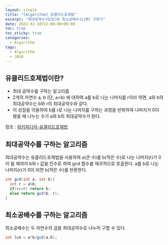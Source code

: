```yaml
---
layout: single
title: "[Algorithm] 유클리드호제법"
excerpt: "최대공약수(GCD)와 최소공배수(LCM) 구하기"
date: 2022-02-10T22:00:00+09:00
toc: true
toc_sticky: true
categories:
  - Algorithm
tags:
  - Algorithm
  - JAVA
---
```


## 유클리드호제법이란?
- 최대 공약수를 구하는 알고리즘
- 2개의 자연수 a, b (단, a>b) 에 대하여 a를 b로 나눈 나머지를 r이라 하면, a와 b의 최대공약수는 b와 r의 최대공약수와 같다.
- 이 성질을 이용하여 b를 r로 나눈 나머지를 구하는 과정을 반복하여 나머지가 0이 됐을 때 나누는 수가 a와 b의 최대공약수가 된다.

참조 : [위키피디아-유클리드호제법](https://ko.wikipedia.org/wiki/%EC%9C%A0%ED%81%B4%EB%A6%AC%EB%93%9C_%ED%98%B8%EC%A0%9C%EB%B2%95)

## 최대공약수를 구하는 알고리즘
최대공약수는 유클리드호제법을 사용하여 a(큰 수)를 b(작은 수)로 나눈 나머지(r)가 0이 될 때까지 b와 r 값을 인수로 하여 gcd 함수를 재귀적으로 호출한다.
a를 b로 나눈 나머지(r)가 0이 되면 b(작은 수)를 반환한다.

```java
int gcd(int a, int b){
  int r = a%b;
  if(r==0) return b;
  else return gcd(b, r);
}
```
## 최소공배수를 구하는 알고리즘
최소공배수는 두 자연수의 곱을 최대공약수로 나누어 구할 수 있다.
```java
int lcm = a*b/gcd(a,b);
```
